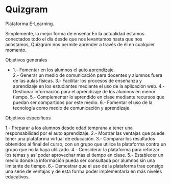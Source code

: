 # Quizgram
Plataforma E-Learning.

Simplemente, la mejor forma de enseñar
En la actualidad estamos conectados todo el día desde que nos levantamos hasta que nos acostamos, Quizgram nos permite aprender a través de él en cualquier momento.


Objetivos generales
<ul> 
  <li>1.- Fomentar en los alumnos el auto aprendizaje.</li>
2.- Generar un medio de comunicación para docentes y alumnos fuera de las aulas físicas.
3.- Facilitar los procesos de enseñanza y aprendizaje en los estudiantes mediante el uso de la aplicación web.
4.- Gestionar información para el aprendizaje de los alumnos en menor tiempo.
5.- Complementar lo aprendido en clase mediante recursos que puedan ser compartidos por este medio.
6.- Fomentar el uso de la tecnología como medio de comunicación y aprendizaje.
</ul>

Objetivos específicos

1.- Preparar a los alumnos desde edad temprana a tener una responsabilidad por el auto aprendizaje.
2.- Mostrar las ventajas que puede tener una plataforma virtual de educación.
3.- Comparar los resultados obtenidos al final del curso, con un grupo que utilice la plataforma contra un grupo que no la haya utilizado.
4.- Considerar la plataforma para reforzar los temas y así poder aprovechar más el tiempo en clase.
5.- Establecer un medio donde la información pueda ser consultada por alumnos sin una limitante de tiempo.
6.- Demostrar que el uso de la plataforma trae consigo una serie de ventajas y de esta forma poder implementarla en más niveles educativos.

